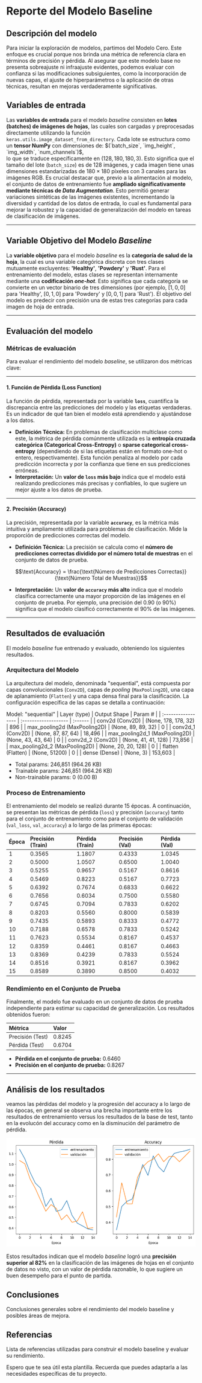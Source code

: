 

# Reporte del Modelo Baseline

## Descripción del modelo

Para iniciar la exploración de modelos, partimos del Modelo Cero. Este enfoque es crucial porque nos brinda 
una métrica de referencia clara en términos de precisión y pérdida. Al asegurar que este modelo base no presenta 
sobreajuste ni infraajuste evidentes, podemos evaluar con confianza si las modificaciones subsiguientes, 
como la incorporación de nuevas capas, el ajuste de hiperparámetros o la aplicación de otras técnicas, resultan en mejoras verdaderamente significativas.

## Variables de entrada

Las **variables de entrada** para el modelo *baseline* consisten en **lotes (batches) de imágenes de hojas**, 
las cuales son cargadas y preprocesadas directamente utilizando la función `keras.utils.image_dataset_from_directory`. 
Cada lote se estructura como un **tensor NumPy** con dimensiones de: $(`batch_size`, `img_height`, `img_width`, `num_channels`)$,  
lo que se traduce específicamente en $(128, 180, 180, 3)$. Esto significa que el tamaño del lote (`batch_size`) es de $128$ imágenes, 
y cada imagen tiene unas dimensiones estandarizadas de ${180 \times 180}$ píxeles con $3$ canales para las imágenes RGB. Es crucial destacar que, 
previo a la alimentación al modelo, el conjunto de datos de entrenamiento fue **ampliado significativamente mediante técnicas de *Data Augmentation***. 
Esto permitió generar variaciones sintéticas de las imágenes existentes, incrementando la diversidad y cantidad de los datos de entrada, 
lo cual es fundamental para mejorar la robustez y la capacidad de generalización del modelo en tareas de clasificación de imágenes.

---

## Variable Objetivo del Modelo *Baseline*

La **variable objetivo** para el modelo *baseline* es la **categoría de salud de la hoja**, la cual es una variable categórica discreta con tres 
clases mutuamente excluyentes: 
**'Healthy'**, **'Powdery'** y **'Rust'**. Para el entrenamiento del modelo, estas clases se representan internamente mediante una **codificación *one-hot***. 
Esto significa que cada categoría se convierte en un vector binario de tres dimensiones (por ejemplo, $[1, 0, 0]$ para 'Healthy', $[0, 1, 0]$ para 
'Powdery' y $[0, 0, 1]$ para 'Rust'). El objetivo del modelo es predecir con precisión una de estas tres categorías para cada imagen de hoja de entrada.

---

## Evaluación del modelo

### Métricas de evaluación
Para evaluar el rendimiento del modelo *baseline*, se utilizaron dos métricas clave:

---

#### 1. Función de Pérdida (Loss Function)

La función de pérdida, representada por la variable **`loss`**, cuantifica la discrepancia entre las predicciones del modelo y las etiquetas verdaderas. 
Es un indicador de qué tan bien el modelo está aprendiendo y ajustándose a los datos.

* **Definición Técnica:** En problemas de clasificación multiclase como este, la métrica de pérdida comúnmente utilizada es la **entropía cruzada categórica 
(Categorical Cross-Entropy)** o **sparse categorical cross-entropy** (dependiendo de si las etiquetas están en formato one-hot o entero, respectivamente). 
Esta función penaliza al modelo por cada predicción incorrecta y por la confianza que tiene en sus predicciones erróneas.
* **Interpretación:** Un **valor de `loss` más bajo** indica que el modelo está realizando predicciones más precisas y confiables, lo que sugiere un mejor 
ajuste a los datos de prueba.

---

#### 2. Precisión (Accuracy)

La precisión, representada por la variable **`accuracy`**, es la métrica más intuitiva y ampliamente utilizada para problemas de clasificación. 
Mide la proporción de predicciones correctas del modelo.

* **Definición Técnica:** La precisión se calcula como el **número de predicciones correctas dividido por el número total de muestras** en el conjunto 
de datos de prueba.

$$\text{Accuracy} = \frac{\text{Número de Predicciones Correctas}}{\text{Número Total de Muestras}}$$

* **Interpretación:** Un **valor de `accuracy` más alto** indica que el modelo clasifica correctamente una mayor proporción de las imágenes en el conjunto 
de prueba. Por ejemplo, una precisión del $0.90$ (o $90\%$) significa que el modelo clasificó correctamente el $90\%$ de las imágenes.

---

## Resultados de evaluación

El modelo *baseline* fue entrenado y evaluado, obteniendo los siguientes resultados.

### Arquitectura del Modelo

La arquitectura del modelo, denominada "sequential", está compuesta por capas convolucionales (`Conv2D`), capas de *pooling* (`MaxPooling2D`), 
una capa de aplanamiento (`Flatten`) y una capa densa final para la clasificación. La configuración específica de las capas se detalla a continuación:

Model: "sequential"
| Layer (type)       | Output Shape         | Param # |
| :----------------- | :------------------- | :------ |
| conv2d (Conv2D)    | (None, 178, 178, 32) | 896     |
| max_pooling2d (MaxPooling2D) | (None, 89, 89, 32)   | 0       |
| conv2d_1 (Conv2D)  | (None, 87, 87, 64)   | 18,496  |
| max_pooling2d_1 (MaxPooling2D) | (None, 43, 43, 64)   | 0       |
| conv2d_2 (Conv2D)  | (None, 41, 41, 128)  | 73,856  |
| max_pooling2d_2 (MaxPooling2D) | (None, 20, 20, 128)  | 0       |
| flatten (Flatten)  | (None, 51200)        | 0       |
| dense (Dense)      | (None, 3)            | 153,603 |

* Total params: 246,851 (964.26 KB)
* Trainable params: 246,851 (964.26 KB)
* Non-trainable params: 0 (0.00 B)

### Proceso de Entrenamiento

El entrenamiento del modelo se realizó durante $15$ épocas. A continuación, se presentan las métricas de pérdida (`loss`) y precisión (`accuracy`) 
tanto para el conjunto de entrenamiento como para el conjunto de validación (`val_loss`, `val_accuracy`) a lo largo de las primeras épocas:

| Época | Precisión (Train) | Pérdida (Train) | Precisión (Val) | Pérdida (Val) |
| :---- | :---------------- | :-------------- | :-------------- | :------------ |
| 1     | 0.3565            | 1.1807          | 0.4333          | 1.0345        |
| 2     | 0.5000            | 1.0507          | 0.6500          | 1.0040        |
| 3     | 0.5255            | 0.9657          | 0.5167          | 0.8616        |
| 4     | 0.5469            | 0.8223          | 0.5167          | 0.7723        |
| 5     | 0.6392            | 0.7674          | 0.6833          | 0.6622        |
| 6     | 0.7656            | 0.6034          | 0.7500          | 0.5580        |
| 7     | 0.6745            | 0.7094          | 0.7833          | 0.6202        |
| 8     | 0.8203            | 0.5560          | 0.8000          | 0.5839        |
| 9     | 0.7435            | 0.5893          | 0.8333          | 0.4772        |
| 10    | 0.7188            | 0.6578          | 0.7833          | 0.5242        |
| 11    | 0.7623            | 0.5534          | 0.8167          | 0.4537        |
| 12    | 0.8359            | 0.4461          | 0.8167          | 0.4663        |
| 13    | 0.8369            | 0.4239          | 0.7833          | 0.5524        |
| 14    | 0.8516            | 0.3921          | 0.8167          | 0.3962        |
| 15    | 0.8589            | 0.3890          | 0.8500          | 0.4032        |

### Rendimiento en el Conjunto de Prueba

Finalmente, el modelo fue evaluado en un conjunto de datos de prueba independiente para estimar su capacidad de generalización. Los resultados 
obtenidos fueron:

| Métrica              | Valor   |
| :------------------- | :------ |
| Precisión (Test)     | 0.8245  |
| Pérdida (Test)       | 0.6704  |

* **Pérdida en el conjunto de prueba:** $0.6460$
* **Precisión en el conjunto de prueba:** $0.8267$

------------------------------------------------------------------------------------------------------------

## Análisis de los resultados

veamos las pérdidas del modelo y la progresión del accuracy a lo largo de las épocas, en general se observa una brecha importante entre los resultados 
de entrenamiento versus los resultados de la base de test, tanto en la evolucón del accuracy como en la disminución del parámetro de pérdida.

![Gráfica de Precisión del Modelo Baseline](grafica1.png)

Estos resultados indican que el modelo *baseline* logró una **precisión superior al $82\%$** en la clasificación de las imágenes de hojas en el 
conjunto de datos no visto, con un valor de pérdida razonable, lo que sugiere un buen desempeño para el punto de partida.

## Conclusiones

Conclusiones generales sobre el rendimiento del modelo baseline y posibles áreas de mejora.

## Referencias

Lista de referencias utilizadas para construir el modelo baseline y evaluar su rendimiento.

Espero que te sea útil esta plantilla. Recuerda que puedes adaptarla a las necesidades específicas de tu proyecto.
